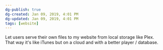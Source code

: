 ```yaml
---
dg-publish: true
dg-created: Jan 09, 2019, 4:01 PM
dg-updated: Jan 09, 2019, 4:01 PM
tags: [website]
---
```


Let users serve their own files to my website from local storage like Plex. That way it's like iTunes but on a cloud and with a better player / database.


